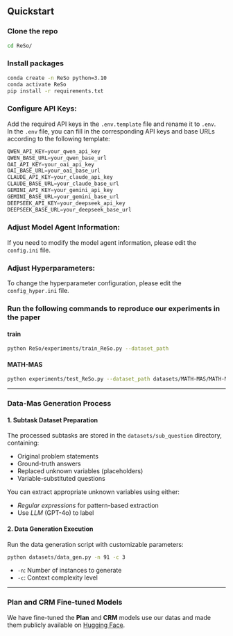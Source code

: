 
## Quickstart

### **Clone the repo**
```bash
cd ReSo/
```

### **Install packages**
```bash
conda create -n ReSo python=3.10
conda activate ReSo
pip install -r requirements.txt
```

### **Configure API Keys:**  
Add the required API keys in the `.env.template` file and rename it to `.env`.  
In the `.env` file, you can fill in the corresponding API keys and base URLs according to the following template:

```python
QWEN_API_KEY=your_qwen_api_key
QWEN_BASE_URL=your_qwen_base_url
OAI_API_KEY=your_oai_api_key
OAI_BASE_URL=your_oai_base_url
CLAUDE_API_KEY=your_claude_api_key
CLAUDE_BASE_URL=your_claude_base_url
GEMINI_API_KEY=your_gemini_api_key
GEMINI_BASE_URL=your_gemini_base_url
DEEPSEEK_API_KEY=your_deepseek_api_key
DEEPSEEK_BASE_URL=your_deepseek_base_url
```

### **Adjust Model Agent Information:**  
If you need to modify the model agent information, please edit the `config.ini` file.

### **Adjust Hyperparameters:**  
To change the hyperparameter configuration, please edit the `config_hyper.ini` file.

### **Run the following commands to reproduce our experiments in the paper**

#### **train**

```bash
python ReSo/experiments/train_ReSo.py --dataset_path 
```

#### **MATH-MAS**

```bash
python experiments/test_ReSo.py --dataset_path datasets/MATH-MAS/MATH-MAS-Easy.json --plan_mode gt [--random_select] [--error_tolerance <value>]
```

---

### **Data-Mas Generation Process**

#### 1. **Subtask Dataset Preparation**  
The processed subtasks are stored in the `datasets/sub_question` directory, containing:  
- Original problem statements  
- Ground-truth answers  
- Replaced unknown variables (placeholders)  
- Variable-substituted questions  

You can extract appropriate unknown variables using either:  
- *Regular expressions* for pattern-based extraction  
-  Use *LLM* (GPT-4o) to label

#### 2. **Data Generation Execution**  
Run the data generation script with customizable parameters:  
```bash
python datasets/data_gen.py -n 91 -c 3
```
- `-n`: Number of instances to generate
- `-c`: Context complexity level 

---

### **Plan and CRM Fine-tuned Models**

We have fine-tuned the **Plan** and **CRM** models use our datas and made them publicly available on [Hugging Face](https://huggingface.co/henggg/ReSo/tree/main). 

